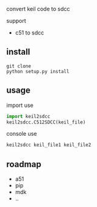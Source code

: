 convert keil code to sdcc

support
- c51 to sdcc


## install
```
git clone 
python setup.py install
```

## usage
import use
```python
import keil2sdcc
keil2sdcc.C512SDCC(keil_file)
```

console use
```sh
keil2sdcc keil_file1 keil_file2
```


## roadmap
- a51
- pip
- mdk
- ..